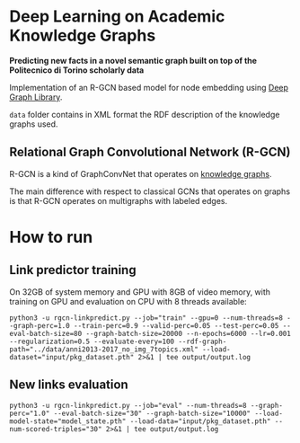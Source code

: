 # Deep Learning on Academic Knowledge Graphs

**Predicting new facts in a novel semantic graph built on top of the Politecnico di Torino scholarly data**

Implementation of an R-GCN based model for node embedding using [Deep Graph Library](https://www.dgl.ai/).

`data` folder contains in XML format the RDF description of the knowledge graphs used.


## Relational Graph Convolutional Network (R-GCN)

R-GCN is a kind of GraphConvNet that operates on [knowledge graphs](https://en.wikipedia.org/wiki/Knowledge_Graph). 

The main difference with respect to classical GCNs that operates on graphs is that R-GCN operates on multigraphs with labeled edges.


# How to run

## Link predictor training

On 32GB of system memory and GPU with 8GB of video memory, with training on GPU and evaluation on CPU with 8 threads available:

```
python3 -u rgcn-linkpredict.py --job="train" --gpu=0 --num-threads=8 --graph-perc=1.0 --train-perc=0.9 --valid-perc=0.05 --test-perc=0.05 --eval-batch-size=80 --graph-batch-size=20000 --n-epochs=6000 --lr=0.001 --regularization=0.5 --evaluate-every=100 --rdf-graph-path="../data/anni2013-2017_no_img_7topics.xml" --load-dataset="input/pkg_dataset.pth" 2>&1 | tee output/output.log
```

## New links evaluation

```
python3 -u rgcn-linkpredict.py --job="eval" --num-threads=8 --graph-perc="1.0" --eval-batch-size="30" --graph-batch-size="10000" --load-model-state="model_state.pth" --load-data="input/pkg_dataset.pth" --num-scored-triples="30" 2>&1 | tee output/output.log
```

